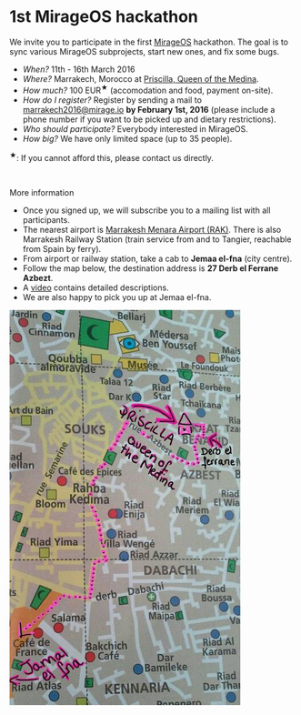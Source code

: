 # 1st MirageOS hackathon

We invite you to participate in the first [MirageOS](https://mirage.io)
hackathon.  The goal is to sync various MirageOS subprojects, start new ones,
and fix some bugs.

* *When?* 11th - 16th March 2016
* *Where?* Marrakech, Morocco at [Priscilla, Queen of the Medina](http://queenofthemedina.com/en/index.html).
* *How much?* 100 EUR<sup>&#9733;</sup> (accomodation and food, payment on-site).
* *How do I register?* Register by sending a mail to <marrakech2016@mirage.io> **by February 1st, 2016** (please include a phone number if you want to be picked up and dietary restrictions).
* *Who should participate?* Everybody interested in MirageOS.
* *How big?* We have only limited space (up to 35 people).

<sup>&#9733;</sup>: If you cannot afford this, please contact us directly.

<br/>

More information
* Once you signed up, we will subscribe you to a mailing list with all participants.
* The nearest airport is [Marrakesh Menara Airport (RAK)](https://en.wikipedia.org/wiki/Marrakesh_Menara_Airport).  There is also Marrakesh Railway Station (train service from and to Tangier, reachable from Spain by ferry).
* From airport or railway station, take a cab to **Jemaa el-fna** (city centre).
* Follow the map below, the destination address is **27 Derb el Ferrane Azbezt**.
* A [video](https://www.youtube.com/watch?v=zgzwmyxlKBE) contains detailed descriptions.
* We are also happy to pick you up at Jemaa el-fna.


![Map](https://raw.githubusercontent.com/mirage/marrakech2016/master/data/map.jpg)
